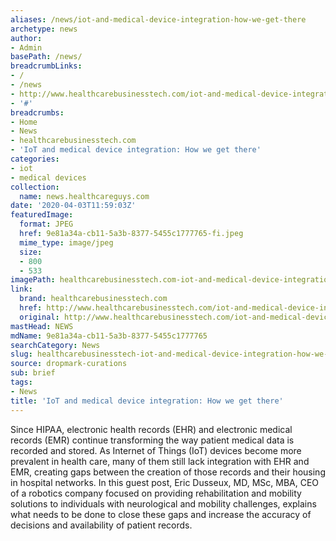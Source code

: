 ```yaml
---
aliases: /news/iot-and-medical-device-integration-how-we-get-there
archetype: news
author:
- Admin
basePath: /news/
breadcrumbLinks:
- /
- /news
- http://www.healthcarebusinesstech.com/iot-and-medical-device-integration-how-we-get-there/
- '#'
breadcrumbs:
- Home
- News
- healthcarebusinesstech.com
- 'IoT and medical device integration: How we get there'
categories:
- iot
- medical devices
collection:
  name: news.healthcareguys.com
date: '2020-04-03T11:59:03Z'
featuredImage:
  format: JPEG
  href: 9e81a34a-cb11-5a3b-8377-5455c1777765-fi.jpeg
  mime_type: image/jpeg
  size:
  - 800
  - 533
imagePath: healthcarebusinesstech.com-iot-and-medical-device-integration-how-we-get-there
link:
  brand: healthcarebusinesstech.com
  href: http://www.healthcarebusinesstech.com/iot-and-medical-device-integration-how-we-get-there/
  original: http://www.healthcarebusinesstech.com/iot-and-medical-device-integration-how-we-get-there/
mastHead: NEWS
mdName: 9e81a34a-cb11-5a3b-8377-5455c1777765
searchCategory: News
slug: healthcarebusinesstech-iot-and-medical-device-integration-how-we-get-there
source: dropmark-curations
sub: brief
tags:
- News
title: 'IoT and medical device integration: How we get there'
---
```


Since HIPAA, electronic health records (EHR) and electronic medical records (EMR) continue transforming the way patient medical data is recorded and stored. As Internet of Things (IoT) devices become more prevalent in health care, many of them still lack integration with EHR and EMR, creating gaps between the creation of those records and their housing in hospital networks. In this guest post, Eric Dusseux, MD, MSc, MBA, CEO of a robotics company focused on providing rehabilitation and mobility solutions to individuals with neurological and mobility challenges, explains what needs to be done to close these gaps and increase the accuracy of decisions and availability of patient records.